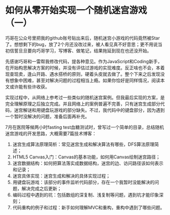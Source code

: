 # 如何从零开始实现一个随机迷宫游戏（一）

巧哥在公众号里把我的github账号贴出来后，随机迷宫小游戏的代码竟然被Star了。想想剩下的bug，放了2个月还没改过来，被人看见真不好意思；更不用说当初信誓旦旦要向巧哥学习，写博客、做笔记，结果拖延到现在也还没开始。

先感谢巧哥和一雷帮我修改代码，提各种意见。作为JavaScript和Coding新手，在开始构思解决方案的时候，并没有评估过游戏的实现难度。反正啥也不会，本着现查现卖，逢山开路、遇水搭桥的原则，硬着头皮就去做了。整个下来之后发现没有想象中困难，甚至对解决问题的过程相当上瘾。如果你恰好是同样情况，阅读本文或许能有些许收获。

实现过程中，从网络上参考过一些类似的随机迷宫案例。但我最后实现的方案，是完全理解原理之后独立完成。并且网络上的案例普遍不完善，只有迷宫生成部分代码，迷宫解谜和用键盘玩游戏的部分缺失。不过，我代码中的键盘部分，因为遇到一个暂时没解决的问题，准备后面再补充。

7月在医院等候两小时fasting test血糖测试时，曾写过一个简单的目录，总结随机迷宫游戏的开发思路，大概需要7篇技术博客：

1. 迷宫生成算法原理简析：常见迷宫生成和解决算法有哪些，DFS算法原理简述；
2. HTML5 Canvas入门：Canvas的基本功能，如何用Canvas绘制迷宫路径；
3. 迷宫数据结构：如何把算法落实成数据结构，迷宫的边、访问路径该如何表示和记录；
4. 迷宫具体实现：迷宫生成和解决的具体实现过程；
5. 用键盘玩游戏：该部分的事件监听代码部分，存在一个我暂时没能解决的问题，解决完成之后更新；
6. 编码过程中遇到的坑：包括数组的深复制、浅复制等问题，遇到坑才能印象深刻；
7. 代码重构的例子和过程：新手如何理解MVC和重构，重构中遇到了哪些问题。
